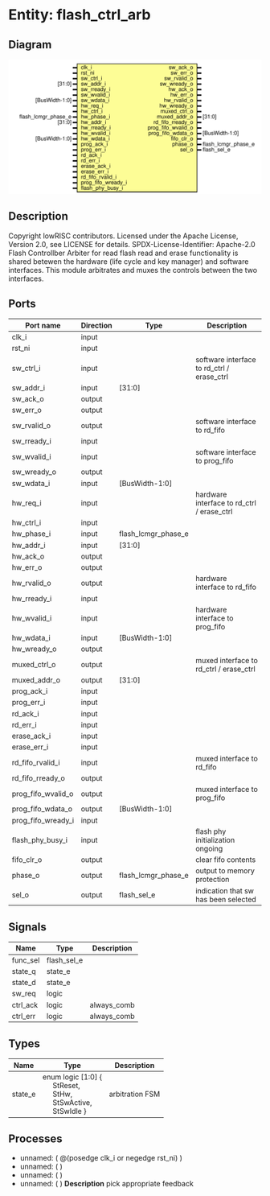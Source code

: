 # Entity: flash_ctrl_arb

## Diagram

![Diagram](flash_ctrl_arb.svg "Diagram")
## Description

Copyright lowRISC contributors.
 Licensed under the Apache License, Version 2.0, see LICENSE for details.
 SPDX-License-Identifier: Apache-2.0
 Flash Controllber Arbiter for read
 flash read and erase functionality is shared betewen the hardware (life cycle
 and key manager) and software interfaces.
 This module arbitrates and muxes the controls between the two interfaces.
 
## Ports

| Port name          | Direction | Type                | Description                                |
| ------------------ | --------- | ------------------- | ------------------------------------------ |
| clk_i              | input     |                     |                                            |
| rst_ni             | input     |                     |                                            |
| sw_ctrl_i          | input     |                     | software interface to rd_ctrl / erase_ctrl |
| sw_addr_i          | input     | [31:0]              |                                            |
| sw_ack_o           | output    |                     |                                            |
| sw_err_o           | output    |                     |                                            |
| sw_rvalid_o        | output    |                     | software interface to rd_fifo              |
| sw_rready_i        | input     |                     |                                            |
| sw_wvalid_i        | input     |                     | software interface to prog_fifo            |
| sw_wready_o        | output    |                     |                                            |
| sw_wdata_i         | input     | [BusWidth-1:0]      |                                            |
| hw_req_i           | input     |                     | hardware interface to rd_ctrl / erase_ctrl |
| hw_ctrl_i          | input     |                     |                                            |
| hw_phase_i         | input     | flash_lcmgr_phase_e |                                            |
| hw_addr_i          | input     | [31:0]              |                                            |
| hw_ack_o           | output    |                     |                                            |
| hw_err_o           | output    |                     |                                            |
| hw_rvalid_o        | output    |                     | hardware interface to rd_fifo              |
| hw_rready_i        | input     |                     |                                            |
| hw_wvalid_i        | input     |                     | hardware interface to prog_fifo            |
| hw_wdata_i         | input     | [BusWidth-1:0]      |                                            |
| hw_wready_o        | output    |                     |                                            |
| muxed_ctrl_o       | output    |                     | muxed interface to rd_ctrl / erase_ctrl    |
| muxed_addr_o       | output    | [31:0]              |                                            |
| prog_ack_i         | input     |                     |                                            |
| prog_err_i         | input     |                     |                                            |
| rd_ack_i           | input     |                     |                                            |
| rd_err_i           | input     |                     |                                            |
| erase_ack_i        | input     |                     |                                            |
| erase_err_i        | input     |                     |                                            |
| rd_fifo_rvalid_i   | input     |                     | muxed interface to rd_fifo                 |
| rd_fifo_rready_o   | output    |                     |                                            |
| prog_fifo_wvalid_o | output    |                     | muxed interface to prog_fifo               |
| prog_fifo_wdata_o  | output    | [BusWidth-1:0]      |                                            |
| prog_fifo_wready_i | input     |                     |                                            |
| flash_phy_busy_i   | input     |                     | flash phy initialization ongoing           |
| fifo_clr_o         | output    |                     | clear fifo contents                        |
| phase_o            | output    | flash_lcmgr_phase_e | output to memory protection                |
| sel_o              | output    | flash_sel_e         | indication that sw has been selected       |
## Signals

| Name     | Type        | Description  |
| -------- | ----------- | ------------ |
| func_sel | flash_sel_e |              |
| state_q  | state_e     |              |
| state_d  | state_e     |              |
| sw_req   | logic       |              |
| ctrl_ack | logic       | always_comb  |
| ctrl_err | logic       | always_comb  |
## Types

| Name    | Type                                                                                                                                                                                                                         | Description      |
| ------- | ---------------------------------------------------------------------------------------------------------------------------------------------------------------------------------------------------------------------------- | ---------------- |
| state_e | enum logic [1:0] {<br><span style="padding-left:20px">     StReset,<br><span style="padding-left:20px">       StHw,<br><span style="padding-left:20px">     StSwActive,<br><span style="padding-left:20px">     StSwIdle   } | arbitration FSM  |
## Processes
- unnamed: ( @(posedge clk_i or negedge rst_ni) )
- unnamed: (  )
- unnamed: (  )
- unnamed: (  )
**Description**
pick appropriate feedback

